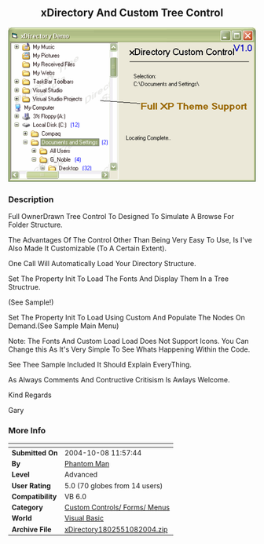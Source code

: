 ﻿<div align="center">

## xDirectory And Custom Tree Control

<img src="PIC20041081237354697.gif">
</div>

### Description

Full OwnerDrawn Tree Control To Designed To Simulate A Browse For Folder Structure.

The Advantages Of The Control Other Than Being Very Easy To Use, Is I've Also Made It Customizable (To A Certain Extent).

One Call Will Automatically Load Your Directory Structure.

Set The Property Init To Load The Fonts And Display Them In a Tree Structrue.

(See Sample!)

Set The Property Init To Load Using Custom And Populate The Nodes On Demand.(See Sample Main Menu)

Note: The Fonts And Custom Load Load Does Not Support Icons. You Can Change this As It's Very Simple To See Whats Happening Within the Code.

See Thee Sample Included It Should Explain EveryThing.

As Always Comments And Contructive Critisism Is Awlays Welcome.

Kind Regards

Gary
 
### More Info
 


<span>             |<span>
---                |---
**Submitted On**   |2004-10-08 11:57:44
**By**             |[Phantom Man](https://github.com/Planet-Source-Code/PSCIndex/blob/master/ByAuthor/phantom-man.md)
**Level**          |Advanced
**User Rating**    |5.0 (70 globes from 14 users)
**Compatibility**  |VB 6\.0
**Category**       |[Custom Controls/ Forms/  Menus](https://github.com/Planet-Source-Code/PSCIndex/blob/master/ByCategory/custom-controls-forms-menus__1-4.md)
**World**          |[Visual Basic](https://github.com/Planet-Source-Code/PSCIndex/blob/master/ByWorld/visual-basic.md)
**Archive File**   |[xDirectory1802551082004\.zip](https://github.com/Planet-Source-Code/phantom-man-xdirectory-and-custom-tree-control__1-56598/archive/master.zip)








